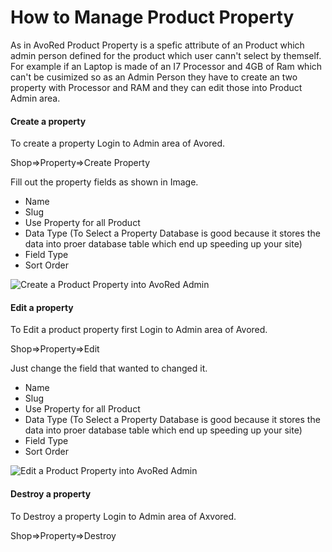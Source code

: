 # How to Manage Product Property

As in AvoRed Product Property is a spefic attribute of an Product which admin person defined for the product which user cann't select by themself. For example if an Laptop is made of an I7 Processor and 4GB of Ram which can't be cusimized so as an Admin Person they have to create an two property with Processor and RAM and they can edit those into Product Admin area.

#### Create a property

To create a property Login to Admin area of Avored.

Shop=>Property=>Create Property

Fill out the property fields as shown in Image.
  - Name
 - Slug
 - Use Property for all Product
 - Data Type (To Select a Property Database is good because it stores the data into proer database table which end up speeding up your site)
 - Field Type 
 - Sort Order

<img class="img-thumbnail img-fluid"  alt="Create a Product Property into AvoRed Admin" src="https://user-images.githubusercontent.com/4218702/41814943-a2f3dcd4-77b0-11e8-92d6-694be6f8052d.png">



#### Edit a property

To Edit a product property first Login to Admin area of Avored.

Shop=>Property=>Edit

Just change the field that wanted to changed it.
 - Name 
 - Slug
 - Use Property for all Product
 - Data Type (To Select a Property Database is good because it stores the data into proer database table which end up speeding up your site)
 - Field Type 
 - Sort Order
 
<img class="img-thumbnail img-fluid"  alt="Edit a Product Property into AvoRed Admin" src="https://user-images.githubusercontent.com/4218702/41814926-2c96d7f8-77b0-11e8-9700-eaefb5d0aeb3.png">


#### Destroy a property

To Destroy a property Login to Admin area of Axvored.

Shop=>Property=>Destroy
